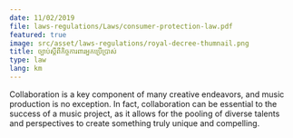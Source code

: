 ```yaml
---
date: 11/02/2019
file: laws-regulations/Laws/consumer-protection-law.pdf
featured: true
image: src/asset/laws-regulations/royal-decree-thumnail.png
title: ច្បាប់ស្តីពីកិច្ចការពារអ្នកប្រើប្រាស់
type: law
lang: km
---
```


Collaboration is a key component of many creative endeavors, and music production is no exception. In fact, collaboration can be essential to the success of a music project, as it allows for the pooling of diverse talents and perspectives to create something truly unique and compelling.
